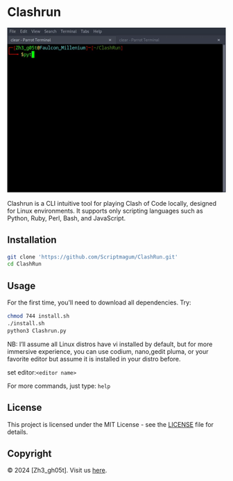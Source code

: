 # Clashrun

![clashrun](Assets\Clashrun.gif)

Clashrun is a CLI intuitive tool for playing Clash of Code locally, designed for Linux environments. It supports only scripting languages such as Python, Ruby, Perl, Bash, and JavaScript.

## Installation

```bash
git clone 'https://github.com/Scriptmagum/ClashRun.git'
cd ClashRun
```
## Usage  

For the first time, you'll need to download all dependencies. Try:
```bash
chmod 744 install.sh
./install.sh
python3 Clashrun.py
```

NB: I’ll assume all Linux distros have vi installed by default, but for more immersive experience, you can use codium, nano,gedit pluma, or your favorite editor but assume it is installed in your distro before.

set editor:`<editor name>`

For more commands, just type: `help`

## License

This project is licensed under the MIT License - see the [LICENSE](LICENSE) file for details.

## Copyright

© 2024 [Zh3_gh05t]. Visit us  [here](https://scriptmagum.github.io/me).